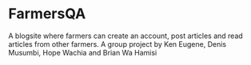 # FarmersQA
A blogsite where farmers can create an account, post articles and read articles from other farmers. 
A group project by Ken Eugene, Denis Musumbi, Hope Wachia and Brian Wa Hamisi
